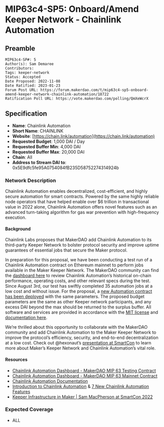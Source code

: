 # MIP63c4-SP5: Onboard/Amend Keeper Network - Chainlink Automation

## Preamble

```
MIP63c4-SP#: 5
Author(s): Sam Demaree
Contributors:
Tags: keeper-network
Status: Accepted
Date Proposed: 2022-11-08
Date Ratified: 2023-01-23
Forum Post URL: https://forum.makerdao.com/t/mip63c4-sp5-onboard-amend-keeper-network-chainlink-automation/18722
Ratification Poll URL: https://vote.makerdao.com/polling/QmXeWcrX
```

## Specification

* **Name**: Chainlink Automation
* **Short Name**: CHAINLINK
* **Website**: [https://chain.link/automation](https://chain.link/automation)
* **Requested Budget**: 1,000 DAI / Day
* **Requested Buffer Min**: 4,000 DAI
* **Requested Buffer Max**: 20,000 DAI
* **Chain**: All
* **Address to Stream DAI to**: 0x5E9dfc5fe95A0754084fB235D58752274314924b

### Network Description

Chainlink Automation enables decentralized, cost-efficient, and highly secure automation for smart contracts. Powered by the same highly reliable node operators that have helped enable over $6 trillion in transactional value in 2022 alone, Chainlink Automation offers novel features such as an advanced turn-taking algorithm for gas war prevention with high-frequency execution.

#### Background

Chainlink Labs proposes that MakerDAO add Chainlink Automation to its third-party Keeper Network to bolster protocol security and improve uptime guarantees of essential jobs that secure the Maker protocol.

In preparation for this proposal, we have been conducting a test run of a Chainlink Automation contract on Ethereum mainnet to perform jobs available in the Maker Keeper Network. The MakerDAO community can find the [dashboard here](https://keepers.chain.link/mainnet/12049732317083051201514877528369061648217179903508662790905000050655955143364) to review Chainlink Automation’s historical on-chain performance, operating costs, and other relevant specs during the test. Since August 3rd, our test has swiftly completed 35 automation jobs at a low cost and without issue. For the proposal, a [new Automation contract has been deployed](https://automation.chain.link/mainnet/28574017338138851982101909486618913866040346571145944575028414711961808599672) with the same parameters. The proposed budget parameters are the same as other Keeper network participants, and any excess DAI beyond the max should be returned to the surplus buffer. All software and services are provided in accordance with the [MIT license](https://opensource.org/licenses/MIT) and [documentation here](https://docs.chain.link/docs/chainlink-keepers/introduction/).

We’re thrilled about this opportunity to collaborate with the MakerDAO community and add Chainlink Automation to the Maker Keeper Network to improve the protocol’s efficiency, security, and end-to-end decentralization at a low cost. Check out @hexonaut’s [presentation at SmartCon](https://www.youtube.com/watch?v=EE4JXOpv9TM) to learn more about Maker’s Keeper Network and Chainlink Automation’s vital role.

#### Resources

* [Chainlink Automation Dashboard - MakerDAO MIP 63 Testing Contract](https://keepers.chain.link/mainnet/12049732317083051201514877528369061648217179903508662790905000050655955143364)
* [Chainlink Automation Dashboard - MakerDAO MIP 63 Mainnet Contract](https://automation.chain.link/mainnet/28574017338138851982101909486618913866040346571145944575028414711961808599672)
* [Chainlink Automation Documentation](https://docs.chain.link/docs/chainlink-keepers/introduction/)
* [Introduction to Chainlink Automation](https://blog.chain.link/chainlink-keepers-is-now-live-on-mainnet/) & [7 New Chainlink Automation Features ](https://blog.chain.link/new-chainlink-keepers-features/)
* [Keeper Infrastructure in Maker | Sam MacPherson at SmartCon 2022](https://www.youtube.com/watch?v=EE4JXOpv9TM)


### Expected Coverage

* ALL

